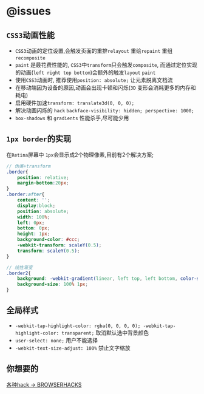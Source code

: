 # @issues

## `CSS3`动画性能

- `CSS3`动画的定位设置,会触发页面的重排`relayout` 重绘`repaint` 重组`recomposite`
- `paint` 是最花费性能的, `CSS3`中`transform`只会触发`composite`, 而通过定位实现的动画(`left right top bottom`)会额外的触发`layout` `paint`
- 使用`CSS3`动画时, 推荐使用`position: absolute;` 让元素脱离文档流
- 在移动端因为设备的原因,动画会出现卡顿和闪烁(`3D` 变形会消耗更多的内存和耗电)
- 启用硬件加速`transform: translate3d(0, 0, 0);`
- 解决动画闪烁的 `hack` `backface-visibility: hidden; perspective: 1000;`
- `box-shadows` 和 `gradients` 性能杀手,尽可能少用


## `1px border`的实现

在`Retina`屏幕中 `1px`会显示成2个物理像素,目前有2个解决方案;

```scss
// 伪类+transform
.border{
    position: relative;
    margin-bottom:20px;
}
.border:after{
    content: '';
    display:block;
    position: absolute;
    width: 100%;
    left: 0px;
    bottom: 0px;
    height: 1px;
    background-color: #ccc;
    -webkit-transform: scaleY(0.5);
    transform: scaleY(0.5);
}

// 线性渐变
.border2{
    background: -webkit-gradient(linear, left top, left bottom, color-stop(.5, transparent), color-stop(.5, #ccc), to(#ccc)) left bottom repeat-x;
    background-size: 100% 1px;
}
```

## 全局样式

- `-webkit-tap-highlight-color: rgba(0, 0, 0, 0); -webkit-tap-highlight-color: transparent;` 取消默认选中背景颜色
- `user-select: none;` 用户不能选择
- `-webkit-text-size-adjust: 100%` 禁止文字缩放

## 你想要的

<a href="http://browserhacks.com/" target="_blank">各种hack -> BROWSERHACKS</a>
